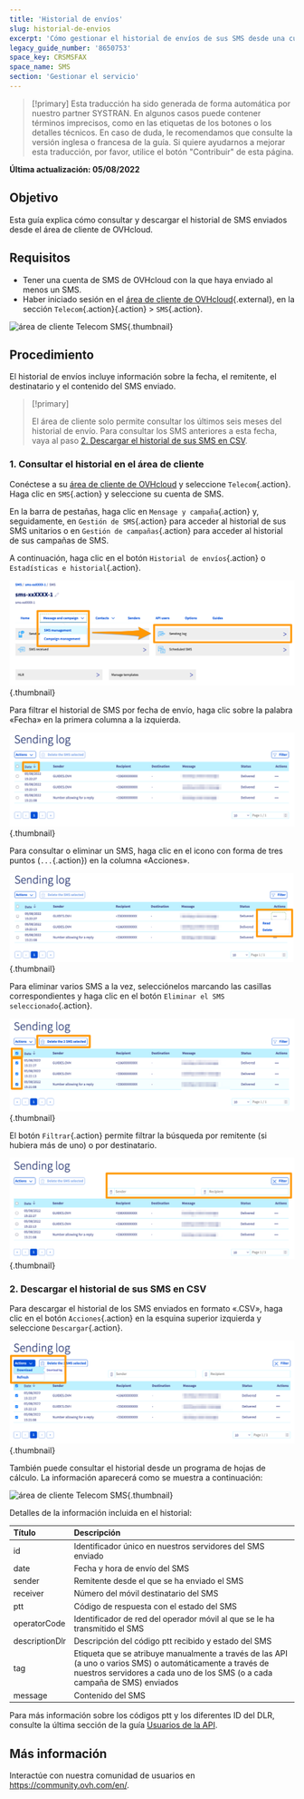 ```yaml
---
title: 'Historial de envíos'
slug: historial-de-envios
excerpt: 'Cómo gestionar el historial de envíos de sus SMS desde una cuenta de OVHcloud'
legacy_guide_number: '8650753'
space_key: CRSMSFAX
space_name: SMS
section: 'Gestionar el servicio'
---
```


> [!primary]
> Esta traducción ha sido generada de forma automática por nuestro partner SYSTRAN. En algunos casos puede contener términos imprecisos, como en las etiquetas de los botones o los detalles técnicos. En caso de duda, le recomendamos que consulte la versión inglesa o francesa de la guía. Si quiere ayudarnos a mejorar esta traducción, por favor, utilice el botón "Contribuir" de esta página.
>

**Última actualización: 05/08/2022**

## Objetivo

Esta guía explica cómo consultar y descargar el historial de SMS enviados desde el área de cliente de OVHcloud.

## Requisitos

- Tener una cuenta de SMS de OVHcloud con la que haya enviado al menos un SMS.
- Haber iniciado sesión en el [área de cliente de OVHcloud](https://www.ovh.com/auth/?action=gotomanager&from=https://www.ovh.es/&ovhSubsidiary=es){.external}, en la sección `Telecom`{.action}{.action} > `SMS`{.action}.

![área de cliente Telecom SMS](https://raw.githubusercontent.com/ovh/docs/master/templates/control-panel/product-selection/telecom/tpl-telecom-03-en-sms.png){.thumbnail}

## Procedimiento

El historial de envíos incluye información sobre la fecha, el remitente, el destinatario y el contenido del SMS enviado.

> [!primary]
>
> El área de cliente solo permite consultar los últimos seis meses del historial de envío. Para consultar los SMS anteriores a esta fecha, vaya al paso [2. Descargar el historial de sus SMS en CSV](#csv).
>

### 1. Consultar el historial en el área de cliente

Conéctese a su [área de cliente de OVHcloud](https://www.ovh.com/auth/?action=gotomanager&from=https://www.ovh.es/&ovhSubsidiary=es) y seleccione `Telecom`{.action}. Haga clic en `SMS`{.action} y seleccione su cuenta de SMS.

En la barra de pestañas, haga clic en `Mensage y campaña`{.action} y, seguidamente, en `Gestión de SMS`{.action} para acceder al historial de sus SMS unitarios o en `Gestión de campañas`{.action} para acceder al historial de sus campañas de SMS.

A continuación, haga clic en el botón `Historial de envíos`{.action} o `Estadísticas e historial`{.action}.

![área de cliente Telecom SMS](images/smshistory1.png){.thumbnail}

Para filtrar el historial de SMS por fecha de envío, haga clic sobre la palabra «Fecha» en la primera columna a la izquierda.

![área de cliente Telecom SMS](images/smshistory2.png){.thumbnail}

Para consultar o eliminar un SMS, haga clic en el icono con forma de tres puntos (`...`{.action}) en la columna «Acciones».

![área de cliente Telecom SMS](images/smshistory3.png){.thumbnail}

Para eliminar varios SMS a la vez, selecciónelos marcando las casillas correspondientes y haga clic en el botón `Eliminar el SMS seleccionado`{.action}.

![área de cliente Telecom SMS](images/smshistory4.png){.thumbnail}
 
El botón `Filtrar`{.action} permite filtrar la búsqueda por remitente (si hubiera más de uno) o por destinatario.

![área de cliente Telecom SMS](images/smshistory5.png){.thumbnail}
 
### 2. Descargar el historial de sus SMS en CSV <a name="csv"></a>
 
Para descargar el historial de los SMS enviados en formato «.CSV», haga clic en el botón `Acciones`{.action} en la esquina superior izquierda y seleccione `Descargar`{.action}. 
 
![área de cliente Telecom SMS](images/smshistory6.png){.thumbnail}
 
También puede consultar el historial desde un programa de hojas de cálculo. La información aparecerá como se muestra a continuación:

![área de cliente Telecom SMS](images/smshistory7.png){.thumbnail}

Detalles de la información incluida en el historial:

|  Título  |  Descripción  |
|  :-----          |  :-----          |
|  id |  Identificador único en nuestros servidores del SMS enviado |
|  date | Fecha y hora de envío del SMS  |
|  sender |  Remitente desde el que se ha enviado el SMS |
|  receiver |  Número del móvil destinatario del SMS |
|  ptt |  Código de respuesta con el estado del SMS |
|  operatorCode |  Identificador de red del operador móvil al que se le ha transmitido el SMS |
|  descriptionDlr |  Descripción del código ptt recibido y estado del SMS |
|  tag |  Etiqueta que se atribuye manualmente a través de las API (a uno o varios SMS) o automáticamente a través de nuestros servidores a cada uno de los SMS (o a cada campaña de SMS) enviados |
|  message |  Contenido del SMS |

Para más información sobre los códigos ptt y los diferentes ID del DLR, consulte la última sección de la guía [Usuarios de la API](https://docs.ovh.com/es/sms/usuarios-de-sms/#5-especificar-una-url-de-callback).
 
## Más información

Interactúe con nuestra comunidad de usuarios en <https://community.ovh.com/en/>.